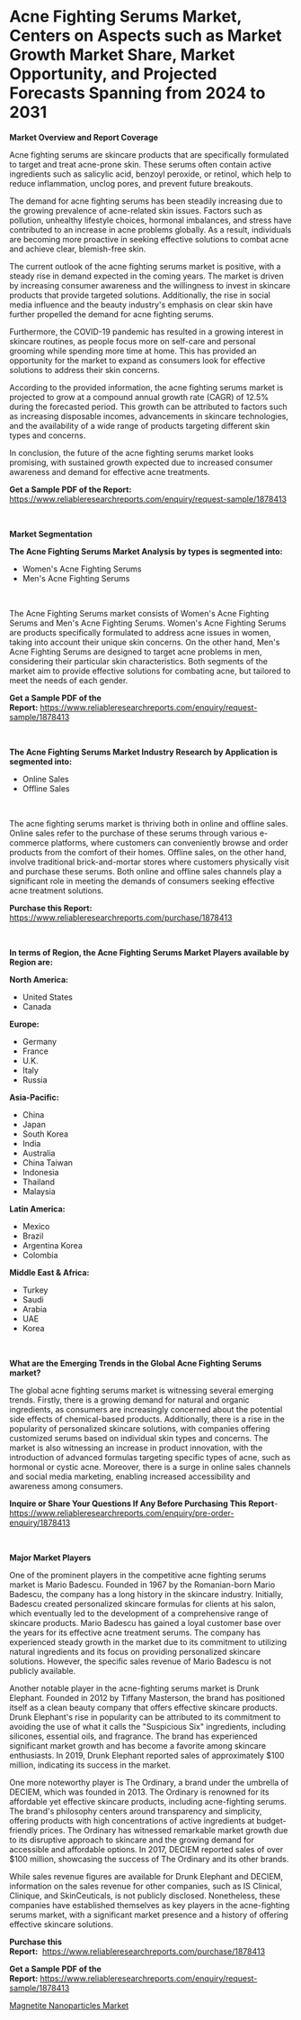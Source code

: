 <p><h1>Acne Fighting Serums Market, Centers on Aspects such as Market Growth Market Share, Market Opportunity, and Projected Forecasts Spanning from 2024 to 2031</h1></p><p><strong>Market Overview and Report Coverage</strong></p>
<p><p>Acne fighting serums are skincare products that are specifically formulated to target and treat acne-prone skin. These serums often contain active ingredients such as salicylic acid, benzoyl peroxide, or retinol, which help to reduce inflammation, unclog pores, and prevent future breakouts.</p><p>The demand for acne fighting serums has been steadily increasing due to the growing prevalence of acne-related skin issues. Factors such as pollution, unhealthy lifestyle choices, hormonal imbalances, and stress have contributed to an increase in acne problems globally. As a result, individuals are becoming more proactive in seeking effective solutions to combat acne and achieve clear, blemish-free skin.</p><p>The current outlook of the acne fighting serums market is positive, with a steady rise in demand expected in the coming years. The market is driven by increasing consumer awareness and the willingness to invest in skincare products that provide targeted solutions. Additionally, the rise in social media influence and the beauty industry's emphasis on clear skin have further propelled the demand for acne fighting serums.</p><p>Furthermore, the COVID-19 pandemic has resulted in a growing interest in skincare routines, as people focus more on self-care and personal grooming while spending more time at home. This has provided an opportunity for the market to expand as consumers look for effective solutions to address their skin concerns.</p><p>According to the provided information, the acne fighting serums market is projected to grow at a compound annual growth rate (CAGR) of 12.5% during the forecasted period. This growth can be attributed to factors such as increasing disposable incomes, advancements in skincare technologies, and the availability of a wide range of products targeting different skin types and concerns.</p><p>In conclusion, the future of the acne fighting serums market looks promising, with sustained growth expected due to increased consumer awareness and demand for effective acne treatments.</p></p>
<p><strong>Get a Sample PDF of the Report:</strong> <a href="https://www.reliableresearchreports.com/enquiry/request-sample/1878413">https://www.reliableresearchreports.com/enquiry/request-sample/1878413</a></p>
<p>&nbsp;</p>
<p><strong>Market Segmentation</strong></p>
<p><strong>The Acne Fighting Serums Market Analysis by types is segmented into:</strong></p>
<p><ul><li>Women's Acne Fighting Serums</li><li>Men's Acne Fighting Serums</li></ul></p>
<p>&nbsp;</p>
<p><p>The Acne Fighting Serums market consists of Women's Acne Fighting Serums and Men's Acne Fighting Serums. Women's Acne Fighting Serums are products specifically formulated to address acne issues in women, taking into account their unique skin concerns. On the other hand, Men's Acne Fighting Serums are designed to target acne problems in men, considering their particular skin characteristics. Both segments of the market aim to provide effective solutions for combating acne, but tailored to meet the needs of each gender.</p></p>
<p><strong>Get a Sample PDF of the Report:</strong>&nbsp;<a href="https://www.reliableresearchreports.com/enquiry/request-sample/1878413">https://www.reliableresearchreports.com/enquiry/request-sample/1878413</a></p>
<p>&nbsp;</p>
<p><strong>The Acne Fighting Serums Market Industry Research by Application is segmented into:</strong></p>
<p><ul><li>Online Sales</li><li>Offline Sales</li></ul></p>
<p>&nbsp;</p>
<p><p>The acne fighting serums market is thriving both in online and offline sales. Online sales refer to the purchase of these serums through various e-commerce platforms, where customers can conveniently browse and order products from the comfort of their homes. Offline sales, on the other hand, involve traditional brick-and-mortar stores where customers physically visit and purchase these serums. Both online and offline sales channels play a significant role in meeting the demands of consumers seeking effective acne treatment solutions.</p></p>
<p><strong>Purchase this Report:</strong>&nbsp; <a href="https://www.reliableresearchreports.com/purchase/1878413">https://www.reliableresearchreports.com/purchase/1878413</a></p>
<p>&nbsp;</p>
<p><strong>In terms of Region, the Acne Fighting Serums Market Players available by Region are:</strong></p>
<p>
    <p> <strong> North America: </strong>
        <ul>
            <li>United States</li>
            <li>Canada</li>
        </ul>
        </p> 
    <p> <strong> Europe: </strong>
        <ul>
            <li>Germany</li>
            <li>France</li>
            <li>U.K.</li>
            <li>Italy</li>
            <li>Russia</li>
        </ul>
        </p> 
    <p> <strong> Asia-Pacific: </strong>
        <ul>
            <li>China</li>
            <li>Japan</li>
            <li>South Korea</li>
            <li>India</li>
            <li>Australia</li>
            <li>China Taiwan</li>
            <li>Indonesia</li>
            <li>Thailand</li>
            <li>Malaysia</li>
        </ul>
        </p> 
    <p> <strong> Latin America: </strong>
        <ul>
            <li>Mexico</li>
            <li>Brazil</li>
            <li>Argentina Korea</li>
            <li>Colombia</li>
        </ul>
        </p> 
    <p> <strong> Middle East & Africa: </strong>
        <ul>
            <li>Turkey</li>
            <li>Saudi</li>
            <li>Arabia</li>
            <li>UAE</li>
            <li>Korea</li>
        </ul>
    </p>
    </p>
<p>&nbsp;</p>
<p><strong>What are the Emerging Trends in the Global Acne Fighting Serums market?</strong></p>
<p><p>The global acne fighting serums market is witnessing several emerging trends. Firstly, there is a growing demand for natural and organic ingredients, as consumers are increasingly concerned about the potential side effects of chemical-based products. Additionally, there is a rise in the popularity of personalized skincare solutions, with companies offering customized serums based on individual skin types and concerns. The market is also witnessing an increase in product innovation, with the introduction of advanced formulas targeting specific types of acne, such as hormonal or cystic acne. Moreover, there is a surge in online sales channels and social media marketing, enabling increased accessibility and awareness among consumers.</p></p>
<p><strong>Inquire or Share Your Questions If Any Before Purchasing This Report</strong>- <a href="https://www.reliableresearchreports.com/enquiry/pre-order-enquiry/1878413">https://www.reliableresearchreports.com/enquiry/pre-order-enquiry/1878413</a></p>
<p>&nbsp;</p>
<p><strong>Major Market Players</strong></p>
<p><p>One of the prominent players in the competitive acne fighting serums market is Mario Badescu. Founded in 1967 by the Romanian-born Mario Badescu, the company has a long history in the skincare industry. Initially, Badescu created personalized skincare formulas for clients at his salon, which eventually led to the development of a comprehensive range of skincare products. Mario Badescu has gained a loyal customer base over the years for its effective acne treatment serums. The company has experienced steady growth in the market due to its commitment to utilizing natural ingredients and its focus on providing personalized skincare solutions. However, the specific sales revenue of Mario Badescu is not publicly available.</p><p>Another notable player in the acne-fighting serums market is Drunk Elephant. Founded in 2012 by Tiffany Masterson, the brand has positioned itself as a clean beauty company that offers effective skincare products. Drunk Elephant's rise in popularity can be attributed to its commitment to avoiding the use of what it calls the "Suspicious Six" ingredients, including silicones, essential oils, and fragrance. The brand has experienced significant market growth and has become a favorite among skincare enthusiasts. In 2019, Drunk Elephant reported sales of approximately $100 million, indicating its success in the market.</p><p>One more noteworthy player is The Ordinary, a brand under the umbrella of DECIEM, which was founded in 2013. The Ordinary is renowned for its affordable yet effective skincare products, including acne-fighting serums. The brand's philosophy centers around transparency and simplicity, offering products with high concentrations of active ingredients at budget-friendly prices. The Ordinary has witnessed remarkable market growth due to its disruptive approach to skincare and the growing demand for accessible and affordable options. In 2017, DECIEM reported sales of over $100 million, showcasing the success of The Ordinary and its other brands.</p><p>While sales revenue figures are available for Drunk Elephant and DECIEM, information on the sales revenue for other companies, such as IS Clinical, Clinique, and SkinCeuticals, is not publicly disclosed. Nonetheless, these companies have established themselves as key players in the acne-fighting serums market, with a significant market presence and a history of offering effective skincare solutions.</p></p>
<p><strong>Purchase this Report:</strong>&nbsp;&nbsp;<a href="https://www.reliableresearchreports.com/purchase/1878413">https://www.reliableresearchreports.com/purchase/1878413</a></p>
<p></p>
<p><strong>Get a Sample PDF of the Report:</strong>&nbsp;<a href="https://www.reliableresearchreports.com/enquiry/request-sample/1878413">https://www.reliableresearchreports.com/enquiry/request-sample/1878413</a></p>
<p><p><a href="https://www.linkedin.com/pulse/magnetite-nanoparticles-market-size-share-global-analysis-4guaf/">Magnetite Nanoparticles Market</a></p></p>